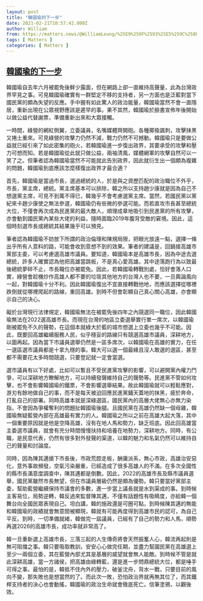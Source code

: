 ```yaml
---
layout: post
title: "韓國瑜的下一步"
date: 2021-02-21T10:57:42.000Z
author: William
from: https://matters.news/@WilliamLeung/%25E9%259F%2593%25E5%259C%258B%25E7%2591%259C%25E7%259A%2584%25E4%25B8%258B%25E4%25B8%2580%25E6%25AD%25A5-bafyreicfxcfl5zymribxhqgv3sj6ysqdplbrnq366in5jl7bhuu56dyrom
tags: [ Matters ]
categories: [ Matters ]
---
```

<!--1613905062000-->
[韓國瑜的下一步](https://matters.news/@WilliamLeung/%25E9%259F%2593%25E5%259C%258B%25E7%2591%259C%25E7%259A%2584%25E4%25B8%258B%25E4%25B8%2580%25E6%25AD%25A5-bafyreicfxcfl5zymribxhqgv3sj6ysqdplbrnq366in5jl7bhuu56dyrom)
------

<div>
<p>韓國瑜自去年六月被罷免後鮮少露面，但在網路上卻一直維持高聲量，此為台灣政界罕見之事。可見韓國瑜確實有一群堅定不移的支持者，另一方面也是泛藍對當下國民黨的頗為失望的反應。手中握有如此驚人的政治能量，韓國瑜當然不會一直隱居，重新出現在公眾視野應該是遲早的事。果不其然，韓國瑜於臉書宣佈年後開始以做公益代替謝票，準備重新出來和大眾接觸。</p><p>一時間，綠營的網紅側翼，立委議員，名嘴媒體齊開砲。各種揶揄諷刺，攻擊抹黑又捲土重來。可見綠營的攻擊力仍然不減，戰力仍然不可撼動。韓國瑜只是要做公益就已經引來了如此密集的砲火，若韓國瑜進一步復出政界，其要承受的攻擊和壓力可想而知。若是韓國瑜從此就只做公益，兩袖清風，媒體網軍的攻擊自然可以一笑了之。但筆者認為韓國瑜當然不可能就此告別政界，因此就衍生出一個頗為複雜的問題，韓國瑜到底應該怎麼樣復出政界才最合適？</p><p>首先，韓國瑜是當過市長，選過總統的人，於是與之資歷匹配的政治職位不外乎，市長，黨主席，總統。黨主席基本可以排除，韓之所以支持趙少康就是因為自己不想選黨主席，可見不到萬不得已，韓幾乎不會考慮選黨主席。當然，若國民黨以黨紀來卡趙少康使之無法參選，韓國瑜仍有些微的參選可能。而若直攻市長甚至總統大位，不僅會再次成為民進黨的最大敵人，順理成章地吸引到民進黨的所有攻擊，亦會動到國民黨內某些大佬的利益，隨時面臨2019年腹背受敵的窘境。因此，這個時刻選市長或總統其結果幾乎可以預見。</p><p>筆者認為韓國瑜不妨放下所謂的政治倫理和陳規局限，把眼光放遠一點，選擇一條出乎所有人意料的路，可能會收到意想不到的效果。筆者的建議是，回鍋接高雄市黨部主委，可以考慮選高雄市議員。要知道，韓國瑜本是高雄市長，因為中途去選總統，許多人確實認為他把高雄當跳板，不是真心愛高雄。其中途落跑行為以致最後總統夢碎不止，市長職位亦被罷免。因此，若韓國瑜轉戰別處，恰好會落人口實，綠營會趁機炒作高雄人都不要的垃圾其他地方的台灣人也不要，一旦輿論風向一起，對韓國瑜十分不利。因此韓國瑜復出不宜直接轉戰他地，而應該選擇從哪裡跌倒就從哪裡爬起的路線，重回高雄。到時不但會彰顯自己真心關心高雄，亦會顯示自己的決心。</p><p>礙於台灣現行法律規定，韓國瑜無法在被罷免後四年之內競選同一職位，因此韓國瑜無法在2022選高雄市長。而現在台灣的地區立委選舉實行單一席次，以韓國瑜剛被罷免不久的聲勢，在這個本就綠大於藍的城市想選上立委也幾乎不可能。因此，既要回高雄繼續服務人民，似乎穩妥的路線只有競選高雄市議員，深耕地方，以圖再起。因為當下市議員選舉仍然是一區多席次，以韓國瑜在高雄的實力，在任一選區選市議員都是十拿九穩的事。韓大可以選一個最綠且沒人敢選的選區，甚至都不需要花太多時間競選，只要登記就一定會當選。</p><p>選市議員有以下好處，比如可以暫且不受民進黨攻擊的影響，可以避開黨內權力鬥爭，可以深耕地方瞭解地方，可以持續發聲維持自己的聲勢等。民進黨不管如何攻擊，也不會影響韓國瑜的鐵票，不會影響選舉結果。故此韓國瑜就可以輕鬆應對，游刃有餘地做自己的事，而不是每天被迫回應民進黨鋪天蓋地的抹黑，疲於奔命，打亂自己的部署。同時高雄本就是深綠選區，國民黨內的高層大佬無心亦無力染指，不會因為爭權奪利的問題扯韓國瑜後腿。且國民黨在高雄仍然缺一個母雞，韓國瑜無疑藍營內部在高雄最有實力的人。韓國瑜之所以之前在高雄大起大落，其中一個重要原因就是他是空降高雄，沒有在地人馬和勢力，缺乏班底。因此回高雄當主委選市議員，就會有充分時間慢慢扶持和培養在地勢力，深耕地方。同時，有公職，是民意代表，仍然有很多對外發聲的渠道，以韓的魅力和名氣仍然可以維持自己的聲量和討論度。</p><p>同時，因為陳其邁搶下市長後，市政荒腔走板，酬庸派系，無心市政，高雄治安惡化，意外事故頻發，空氣污染嚴重，已經造成了很多高雄人的不滿。在多次全國性的縣市長滿意度調查中，陳其邁都是倒數。因此，2022的高雄市長及縣市議員選舉，國民黨雖然市長無望，但在市議員層級仍然是頗為優勢。韓只要當好黨部主委，幫助藍營繼續保持市議會的多數，進一步當上議長就是水到渠成的事。到時候主客易位，局勢逆轉，韓反過來監督陳其邁，不僅有話題性有吸睛度，亦給韓一個舞台向全國民眾表現自己。坦白講，韓的施政還是可圈可點，到時候陳其邁的無能和韓國瑜的政績就會無意間被顯現，韓就有可能再度得到高雄市民的認可，為自己平反。到時，一切準備就緒，韓做完一屆議員，已經有了自己的勢力和人馬，順勢再選2026的高雄市長，成功率就非常高了。</p><p>韓一旦重新選上高雄市長，三落三起的人生傳奇將會天然振奮人心，韓流再起則是無可阻擋之事。韓只要吸取教訓，安安心心做完任期，並盡力幫國民黨在高雄選上至少一兩個立委，其在藍營內部尤其是基層的威望就會無人能敵。到時候不管是就此深耕高雄，當一方諸侯，把高雄由綠轉藍，還是進一步問鼎總統大位，都是唾手可得之事。最怕的是，韓抵不住內外的壓力，破釜沈舟，背水一戰，只要目前的風向不變，那失敗也是想當然的了。而此次一敗，恐怕政治界就再無其位了，而其鐵桿支持者的決心也會動搖，韓國瑜的政治生命就會徹底死亡。信筆塗鴉，以觀後效。</p>
</div>
